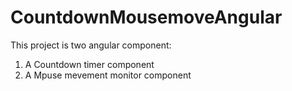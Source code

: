 # CountdownMousemoveAngular

This project is two angular component:

1. A Countdown timer component
2. A Mpuse mevement monitor component
